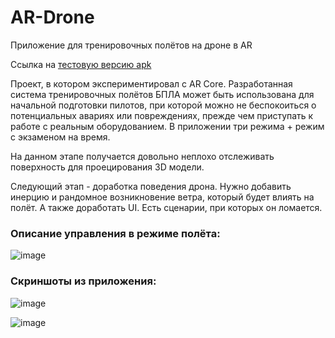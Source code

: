 # AR-Drone
Приложение для тренировочных полётов на дроне в AR


Ссылка на [тестовую версию apk](https://drive.google.com/drive/folders/1D11bqwvIcqu-JKhQjwm788TtRVs_8CSn?usp=share_link)


Проект, в котором экспериментировал с AR Core. Разработанная система тренировочных полётов БПЛА может быть использована для начальной подготовки пилотов, при которой можно не беспокоиться о потенциальных авариях или повреждениях, прежде чем приступать к работе с реальным оборудованием. В приложении три режима + режим с экзаменом на время.





На данном этапе получается довольно неплохо отслеживать поверхность для проецирования 3D модели.

Следующий этап - доработка поведения дрона. Нужно добавить инерцию и рандомное возникновение ветра, который будет влиять на полёт. А также доработать UI. Есть сценарии, при которых он ломается.

### Описание управления в режиме полёта:
![image](https://user-images.githubusercontent.com/132433875/236131950-bd355acd-8e3e-42b2-b170-882de93e0bfc.png)




### Скриншоты из приложения:
![image](https://user-images.githubusercontent.com/132433875/236132541-d3b823aa-1350-45aa-b023-0c2fbde80ab6.png)


![image](https://user-images.githubusercontent.com/132433875/236132581-d3b8121c-e067-475d-8a86-bf3db8368996.png)
